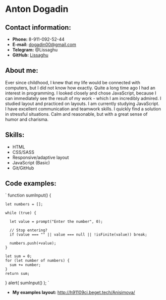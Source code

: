 # Anton Dogadin

## Contact information:

* **Phone:** 8-911-092-52-44
* **E-mail:** dogadin00@gmail.com
* **Telegram:** @Lissaghu
* **GitHub:** [Lissaghu](https://github.com/Lissaghu)

## About me:

Ever since childhood, I knew that my life would be connected with computers, but I did not know how exactly. Quite a long time ago I had an interest in programming. I looked closely and chose JavaScript, because I can immediately see the result of my work - which I am incredibly admired. I studied layout and practiced on layouts. I am currently studying JavaScript. I have excellent communication and teamwork skills. I quickly find a solution in stressful situations. Calm and reasonable, but with a great sense of humor and charisma.

## Skills:

* HTML
* CSS/SASS
* Responsive/adaptive layout
* JavaScript (Basic)
* Git/GitHub

## Code examples:

` 
  function sumInput() {

    let numbers = [];
  
    while (true) {
  
      let value = prompt("Enter the number", 0);
  
      // Stop entering?
      if (value === "" || value === null || !isFinite(value)) break;
  
      numbers.push(+value);
    }
  
    let sum = 0;
    for (let number of numbers) {
      sum += number;
    }
    return sum;
  }
  alert( sumInput() );
`
* **My examples layout:** http://h91109ci.beget.tech/Anisimova/